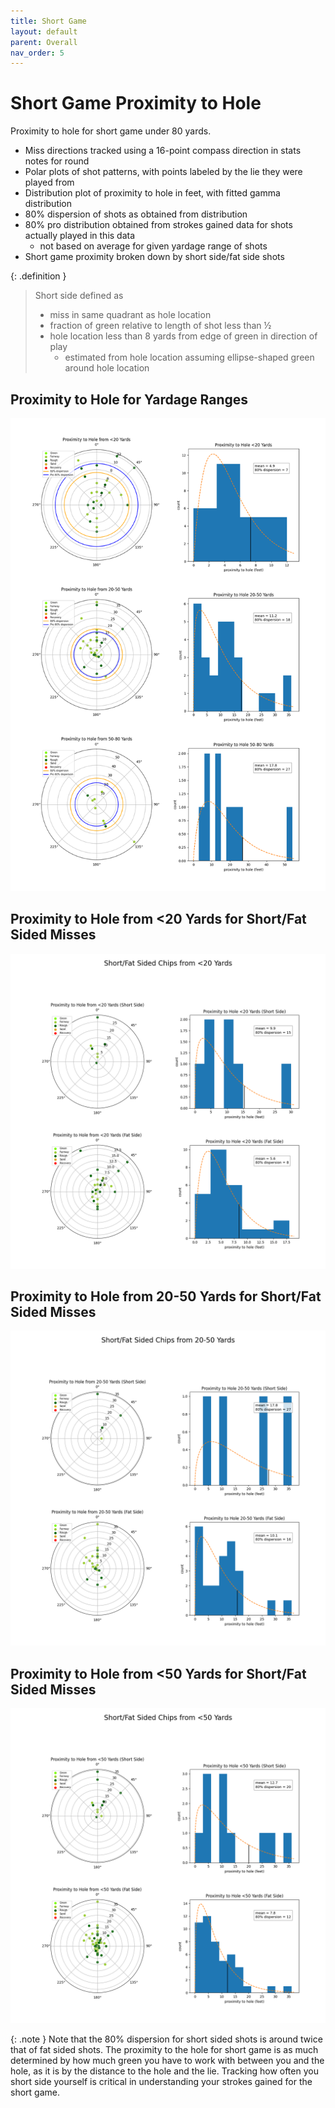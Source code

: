 ```yaml
---
title: Short Game
layout: default
parent: Overall
nav_order: 5
---
```

# Short Game Proximity to Hole
Proximity to hole for short game under 80 yards.
* Miss directions tracked using a 16-point compass direction in stats notes for round
* Polar plots of shot patterns, with points labeled by the lie they were played from
* Distribution plot of proximity to hole in feet, with fitted gamma distribution
* 80% dispersion of shots as obtained from distribution
* 80% pro distribution obtained from strokes gained data for shots actually played in this data
  * not based on average for given yardage range of shots
* Short game proximity broken down by short side/fat side shots
 
{: .definition }
> Short side defined as
> * miss in same quadrant as hole location
> * fraction of green relative to length of shot less than ½
> * hole location less than 8 yards from edge of green in direction of play
>   * estimated from hole location assuming ellipse-shaped green around hole location

## Proximity to Hole for Yardage Ranges
![Short Game](../../assets/all/short_game.png)

## Proximity to Hole from <20 Yards for Short/Fat Sided Misses
![Short Fat Sided <20](../../assets/all/short_fat_sided_lt20.png)

## Proximity to Hole from 20-50 Yards for Short/Fat Sided Misses
![Short Fat Sided 20-50](../../assets/all/short_fat_sided_20-50.png)

## Proximity to Hole from <50 Yards for Short/Fat Sided Misses
![Short Fat Sided <50](../../assets/all/short_fat_sided_lt50.png)

{: .note }
Note that the 80% dispersion for short sided shots is around twice that of fat sided shots. The proximity to the hole for short game is as much determined by how much green you have to work with between you and the hole, as it is by the distance to the hole and the lie. Tracking how often you short side yourself is critical in understanding your strokes gained for the short game.
